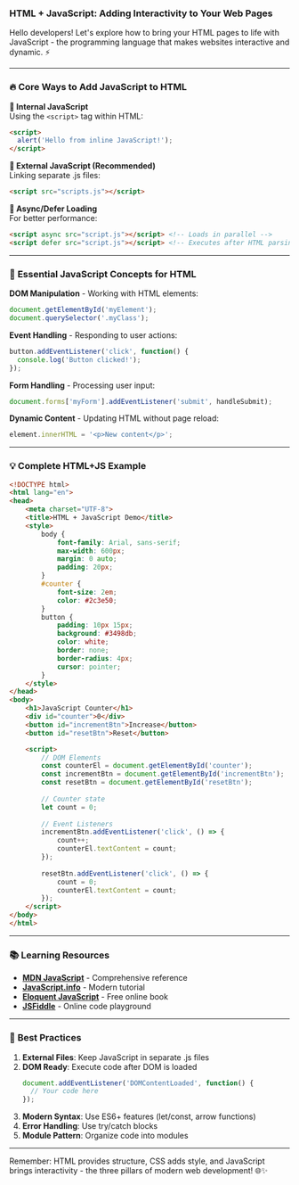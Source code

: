 ### **HTML + JavaScript: Adding Interactivity to Your Web Pages**

Hello developers! Let's explore how to bring your HTML pages to life with JavaScript - the programming language that makes websites interactive and dynamic. ⚡

---

### 🔥 **Core Ways to Add JavaScript to HTML**

**📌 Internal JavaScript**  
Using the `<script>` tag within HTML:
```html
<script>
  alert('Hello from inline JavaScript!');
</script>
```

**📌 External JavaScript (Recommended)**  
Linking separate .js files:
```html
<script src="scripts.js"></script>
```

**📌 Async/Defer Loading**  
For better performance:
```html
<script async src="script.js"></script> <!-- Loads in parallel -->
<script defer src="script.js"></script> <!-- Executes after HTML parsing -->
```

---

### 🌟 **Essential JavaScript Concepts for HTML**

**DOM Manipulation** - Working with HTML elements:
```javascript
document.getElementById('myElement');
document.querySelector('.myClass');
```

**Event Handling** - Responding to user actions:
```javascript
button.addEventListener('click', function() {
  console.log('Button clicked!');
});
```

**Form Handling** - Processing user input:
```javascript
document.forms['myForm'].addEventListener('submit', handleSubmit);
```

**Dynamic Content** - Updating HTML without page reload:
```javascript
element.innerHTML = '<p>New content</p>';
```

---

### 💡 **Complete HTML+JS Example**
```html
<!DOCTYPE html>
<html lang="en">
<head>
    <meta charset="UTF-8">
    <title>HTML + JavaScript Demo</title>
    <style>
        body {
            font-family: Arial, sans-serif;
            max-width: 600px;
            margin: 0 auto;
            padding: 20px;
        }
        #counter {
            font-size: 2em;
            color: #2c3e50;
        }
        button {
            padding: 10px 15px;
            background: #3498db;
            color: white;
            border: none;
            border-radius: 4px;
            cursor: pointer;
        }
    </style>
</head>
<body>
    <h1>JavaScript Counter</h1>
    <div id="counter">0</div>
    <button id="incrementBtn">Increase</button>
    <button id="resetBtn">Reset</button>

    <script>
        // DOM Elements
        const counterEl = document.getElementById('counter');
        const incrementBtn = document.getElementById('incrementBtn');
        const resetBtn = document.getElementById('resetBtn');
        
        // Counter state
        let count = 0;
        
        // Event Listeners
        incrementBtn.addEventListener('click', () => {
            count++;
            counterEl.textContent = count;
        });
        
        resetBtn.addEventListener('click', () => {
            count = 0;
            counterEl.textContent = count;
        });
    </script>
</body>
</html>
```

---

### 📚 **Learning Resources**
- **[MDN JavaScript](https://developer.mozilla.org/en-US/docs/Web/JavaScript)** - Comprehensive reference
- **[JavaScript.info](https://javascript.info/)** - Modern tutorial
- **[Eloquent JavaScript](https://eloquentjavascript.net/)** - Free online book
- **[JSFiddle](https://jsfiddle.net/)** - Online code playground

---

### 🚀 **Best Practices**
1. **External Files**: Keep JavaScript in separate .js files
2. **DOM Ready**: Execute code after DOM is loaded
   ```javascript
   document.addEventListener('DOMContentLoaded', function() {
     // Your code here
   });
   ```
3. **Modern Syntax**: Use ES6+ features (let/const, arrow functions)
4. **Error Handling**: Use try/catch blocks
5. **Module Pattern**: Organize code into modules

---

Remember: HTML provides structure, CSS adds style, and JavaScript brings interactivity - the three pillars of modern web development! 🌐✨
